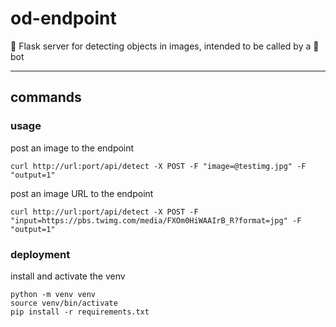# od-endpoint
🍾 Flask server for detecting objects in images, intended to be called by a 🤖 bot

----
## commands

### usage

post an image to the endpoint
```
curl http://url:port/api/detect -X POST -F "image=@testimg.jpg" -F "output=1"
```

post an image URL to the endpoint
```
curl http://url:port/api/detect -X POST -F "input=https://pbs.twimg.com/media/FXOm0HiWAAIrB_R?format=jpg" -F "output=1"
```
### deployment

install and activate the venv  
```
python -m venv venv
source venv/bin/activate
pip install -r requirements.txt
```
